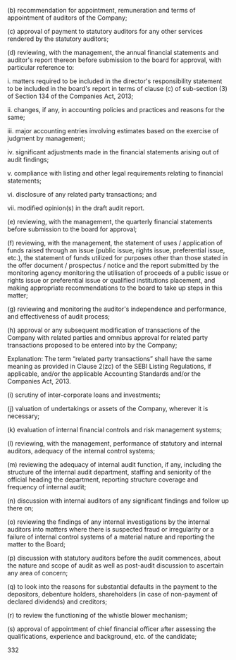 (b) recommendation for appointment, remuneration and terms of appointment of auditors of the Company;

(c) approval of payment to statutory auditors for any other services rendered by the statutory auditors;

(d) reviewing, with the management, the annual financial statements and auditor's report thereon before submission to the board for approval, with particular reference to:

i. matters required to be included in the director's responsibility statement to be included in the board's report in terms of clause (c) of sub-section (3) of Section 134 of the Companies Act, 2013;

ii. changes, if any, in accounting policies and practices and reasons for the same;

iii. major accounting entries involving estimates based on the exercise of judgment by management;

iv. significant adjustments made in the financial statements arising out of audit findings;

v. compliance with listing and other legal requirements relating to financial statements;

vi. disclosure of any related party transactions; and

vii. modified opinion(s) in the draft audit report.

(e) reviewing, with the management, the quarterly financial statements before submission to the board for approval;

(f) reviewing, with the management, the statement of uses / application of funds raised through an issue (public issue, rights issue, preferential issue, etc.), the statement of funds utilized for purposes other than those stated in the offer document / prospectus / notice and the report submitted by the monitoring agency monitoring the utilisation of proceeds of a public issue or rights issue or preferential issue or qualified institutions placement, and making appropriate recommendations to the board to take up steps in this matter;

(g) reviewing and monitoring the auditor's independence and performance, and effectiveness of audit process;

(h) approval or any subsequent modification of transactions of the Company with related parties and omnibus approval for related party transactions proposed to be entered into by the Company;

Explanation: The term “related party transactions” shall have the same meaning as provided in Clause 2(zc) of the SEBI Listing Regulations, if applicable, and/or the applicable Accounting Standards and/or the Companies Act, 2013.

(i) scrutiny of inter-corporate loans and investments;

(j) valuation of undertakings or assets of the Company, wherever it is necessary;

(k) evaluation of internal financial controls and risk management systems;

(l) reviewing, with the management, performance of statutory and internal auditors, adequacy of the internal control systems;

(m) reviewing the adequacy of internal audit function, if any, including the structure of the internal audit department, staffing and seniority of the official heading the department, reporting structure coverage and frequency of internal audit;

(n) discussion with internal auditors of any significant findings and follow up there on;

(o) reviewing the findings of any internal investigations by the internal auditors into matters where there is suspected fraud or irregularity or a failure of internal control systems of a material nature and reporting the matter to the Board;

(p) discussion with statutory auditors before the audit commences, about the nature and scope of audit as well as post-audit discussion to ascertain any area of concern;

(q) to look into the reasons for substantial defaults in the payment to the depositors, debenture holders, shareholders (in case of non-payment of declared dividends) and creditors;

(r) to review the functioning of the whistle blower mechanism;

(s) approval of appointment of chief financial officer after assessing the qualifications, experience and background, etc. of the candidate;

332